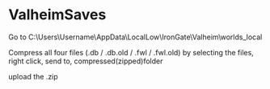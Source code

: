 # ValheimSaves
Go to C:\Users\Username\AppData\LocalLow\IronGate\Valheim\worlds_local

Compress all four files (.db / .db.old / .fwl / .fwl.old) by selecting the files, right click, send to, compressed(zipped)folder 

upload the .zip
